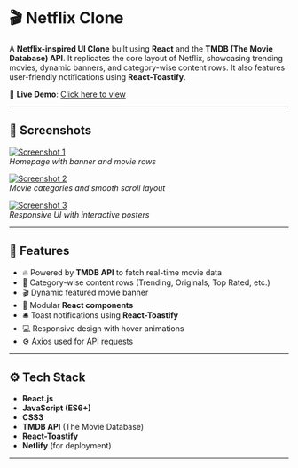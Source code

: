 # 🎬 Netflix Clone

A **Netflix-inspired UI Clone** built using **React** and the **TMDB (The Movie Database) API**. It replicates the core layout of Netflix, showcasing trending movies, dynamic banners, and category-wise content rows. It also features user-friendly notifications using **React-Toastify**.

🔗 **Live Demo**: [Click here to view](https://686780ea41b3a696ee5adb3c--gregarious-sopapillas-ae4e01.netlify.app/)

---

## 📸 Screenshots

[![Screenshot 1](https://i.postimg.cc/W3kFGtd6/Screenshot-2025-07-09-145955.png)](https://postimg.cc/ftMRZzjJ)  
*Homepage with banner and movie rows*

[![Screenshot 2](https://i.postimg.cc/dQ819b0F/Screenshot-2025-07-09-150010.png)](https://postimg.cc/w3jgqbJ4)  
*Movie categories and smooth scroll layout*

[![Screenshot 3](https://i.postimg.cc/xdK7Z3NX/Screenshot-2025-07-09-150029.png)](https://postimg.cc/qtvjhnLr)  
*Responsive UI with interactive posters*

---

## 🚀 Features

- 🔥 Powered by **TMDB API** to fetch real-time movie data
- 📂 Category-wise content rows (Trending, Originals, Top Rated, etc.)
- 🎬 Dynamic featured movie banner
- 🧩 Modular **React components**
- 🛎️ Toast notifications using **React-Toastify**
- 💻 Responsive design with hover animations
- ⚙️ Axios used for API requests

---

## ⚙️ Tech Stack

- **React.js**
- **JavaScript (ES6+)**
- **CSS3**
- **TMDB API** (The Movie Database)
- **React-Toastify**
- **Netlify** (for deployment)

---



